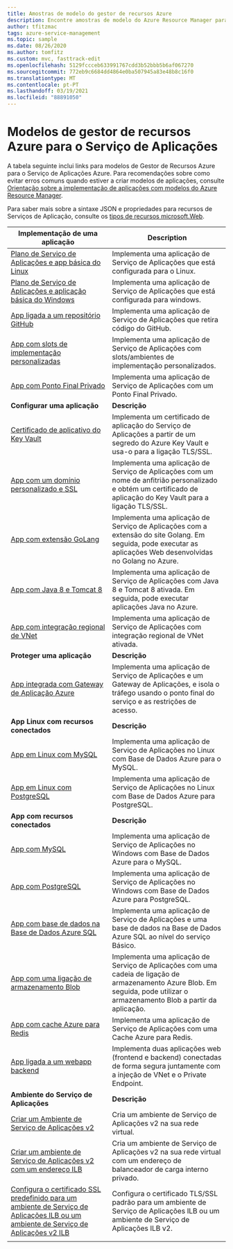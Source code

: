 ```yaml
---
title: Amostras de modelo do gestor de recursos Azure
description: Encontre amostras de modelo do Azure Resource Manager para alguns dos cenários comuns do Serviço de Aplicações. Saiba como automatizar as suas tarefas de implementação ou gestão do Serviço de Aplicações.
author: tfitzmac
tags: azure-service-management
ms.topic: sample
ms.date: 08/26/2020
ms.author: tomfitz
ms.custom: mvc, fasttrack-edit
ms.openlocfilehash: 5129fccceb633991767cdd3b52bbb5b6af067270
ms.sourcegitcommit: 772eb9c6684dd4864e0ba507945a83e48b8c16f0
ms.translationtype: MT
ms.contentlocale: pt-PT
ms.lasthandoff: 03/19/2021
ms.locfileid: "88891050"
---
```

# <a name="azure-resource-manager-templates-for-app-service"></a>Modelos de gestor de recursos Azure para o Serviço de Aplicações

A tabela seguinte inclui links para modelos de Gestor de Recursos Azure para o Serviço de Aplicações Azure. Para recomendações sobre como evitar erros comuns quando estiver a criar modelos de aplicações, consulte [Orientação sobre a implementação de aplicações com modelos do Azure Resource Manager](deploy-resource-manager-template.md).

Para saber mais sobre a sintaxe JSON e propriedades para recursos de Serviços de Aplicação, consulte os [tipos de recursos microsoft.Web](/azure/templates/microsoft.web/allversions).

| Implementação de uma aplicação | Description |
|-|-|
| [Plano de Serviço de Aplicações e app básica do Linux](https://github.com/Azure/azure-quickstart-templates/tree/master/101-webapp-basic-linux) | Implementa uma aplicação de Serviço de Aplicações que está configurada para o Linux. |
| [Plano de Serviço de Aplicações e aplicação básica do Windows](https://github.com/Azure/azure-quickstart-templates/tree/master/101-webapp-basic-windows) | Implementa uma aplicação de Serviço de Aplicações que está configurada para windows. |
| [App ligada a um repositório GitHub](https://github.com/Azure/azure-quickstart-templates/tree/master/201-web-app-github-deploy)| Implementa uma aplicação de Serviço de Aplicações que retira código do GitHub. |
| [App com slots de implementação personalizadas](https://github.com/Azure/azure-quickstart-templates/tree/master/101-webapp-custom-deployment-slots)| Implementa uma aplicação de Serviço de Aplicações com slots/ambientes de implementação personalizados. |
| [App com Ponto Final Privado](https://github.com/Azure/azure-quickstart-templates/tree/master/101-private-endpoint-webapp)| Implementa uma aplicação de Serviço de Aplicações com um Ponto Final Privado. |
|**Configurar uma aplicação**| **Descrição** |
| [Certificado de aplicativo do Key Vault](https://github.com/Azure/azure-quickstart-templates/tree/master/201-web-app-certificate-from-key-vault)| Implementa um certificado de aplicação do Serviço de Aplicações a partir de um segredo do Azure Key Vault e usa-o para a ligação TLS/SSL. |
| [App com um domínio personalizado e SSL](https://github.com/Azure/azure-quickstart-templates/tree/master/201-web-app-custom-domain-and-ssl)| Implementa uma aplicação de Serviço de Aplicações com um nome de anfitrião personalizado e obtém um certificado de aplicação do Key Vault para a ligação TLS/SSL. |
| [App com extensão GoLang](https://github.com/Azure/azure-quickstart-templates/tree/master/101-webapp-with-golang)| Implementa uma aplicação de Serviço de Aplicações com a extensão do site Golang. Em seguida, pode executar as aplicações Web desenvolvidas no Golang no Azure. |
| [App com Java 8 e Tomcat 8](https://github.com/Azure/azure-quickstart-templates/tree/master/201-web-app-java-tomcat)| Implementa uma aplicação de Serviço de Aplicações com Java 8 e Tomcat 8 ativada. Em seguida, pode executar aplicações Java no Azure. |
| [App com integração regional de VNet](https://github.com/Azure/azure-quickstart-templates/tree/master/101-app-service-regional-vnet-integration)| Implementa uma aplicação de Serviço de Aplicações com integração regional de VNet ativada. |
|**Proteger uma aplicação**| **Descrição** |
| [App integrada com Gateway de Aplicação Azure](https://github.com/Azure/azure-quickstart-templates/tree/master/201-web-app-with-app-gateway-v2)| Implementa uma aplicação de Serviço de Aplicações e um Gateway de Aplicações, e isola o tráfego usando o ponto final do serviço e as restrições de acesso. |
|**App Linux com recursos conectados**| **Descrição** |
| [App em Linux com MySQL](https://github.com/Azure/azure-quickstart-templates/tree/master/101-webapp-linux-managed-mysql) | Implementa uma aplicação de Serviço de Aplicações no Linux com Base de Dados Azure para o MySQL. |
| [App em Linux com PostgreSQL](https://github.com/Azure/azure-quickstart-templates/tree/master/101-webapp-linux-managed-postgresql) | Implementa uma aplicação de Serviço de Aplicações no Linux com Base de Dados Azure para PostgreSQL. |
|**App com recursos conectados**| **Descrição** |
| [App com MySQL](https://github.com/Azure/azure-quickstart-templates/tree/master/101-webapp-managed-mysql)| Implementa uma aplicação de Serviço de Aplicações no Windows com Base de Dados Azure para o MySQL. |
| [App com PostgreSQL](https://github.com/Azure/azure-quickstart-templates/tree/master/101-webapp-managed-postgresql)| Implementa uma aplicação de Serviço de Aplicações no Windows com Base de Dados Azure para PostgreSQL. |
| [App com base de dados na Base de Dados Azure SQL](https://github.com/Azure/azure-quickstart-templates/tree/master/201-web-app-sql-database)| Implementa uma aplicação de Serviço de Aplicações e uma base de dados na Base de Dados Azure SQL ao nível do serviço Básico. |
| [App com uma ligação de armazenamento Blob](https://github.com/Azure/azure-quickstart-templates/tree/master/201-web-app-blob-connection)| Implementa uma aplicação de Serviço de Aplicações com uma cadeia de ligação de armazenamento Azure Blob. Em seguida, pode utilizar o armazenamento Blob a partir da aplicação. |
| [App com cache Azure para Redis](https://github.com/Azure/azure-quickstart-templates/tree/master/201-web-app-with-redis-cache)| Implementa uma aplicação de Serviço de Aplicações com uma Cache Azure para Redis. |
| [App ligada a um webapp backend](https://github.com/Azure/azure-quickstart-templates/tree/master/101-webapp-privateendpoint-vnet-injection)| Implementa duas aplicações web (frontend e backend) conectadas de forma segura juntamente com a injeção de VNet e o Private Endpoint. |
|**Ambiente do Serviço de Aplicações**| **Descrição** |
| [Criar um Ambiente de Serviço de Aplicações v2](https://github.com/Azure/azure-quickstart-templates/tree/master/201-web-app-asev2-create) | Cria um ambiente de Serviço de Aplicações v2 na sua rede virtual. |
| [Criar um ambiente de Serviço de Aplicações v2 com um endereço ILB](https://github.com/Azure/azure-quickstart-templates/tree/master/201-web-app-asev2-ilb-create/) | Cria um ambiente de Serviço de Aplicações v2 na sua rede virtual com um endereço de balanceador de carga interno privado. |
| [Configura o certificado SSL predefinido para um ambiente de Serviço de Aplicações ILB ou um ambiente de Serviço de Aplicações v2 ILB](https://github.com/Azure/azure-quickstart-templates/tree/master/201-web-app-ase-ilb-configure-default-ssl) | Configura o certificado TLS/SSL padrão para um ambiente de Serviço de Aplicações ILB ou um ambiente de Serviço de Aplicações ILB v2. |
| | |
